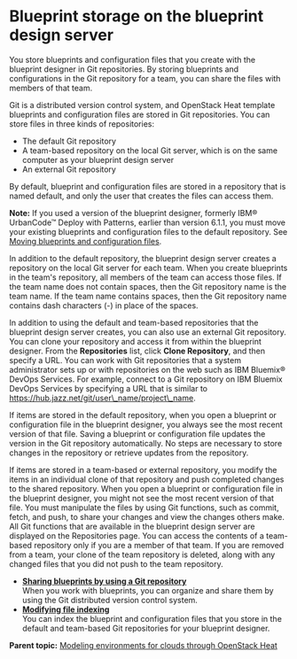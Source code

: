 # Blueprint storage on the blueprint design server

You store blueprints and configuration files that you create with the blueprint designer in Git repositories. By storing blueprints and configurations in the Git repository for a team, you can share the files with members of that team.

Git is a distributed version control system, and OpenStack Heat template blueprints and configuration files are stored in Git repositories. You can store files in three kinds of repositories:

-   The default Git repository
-   A team-based repository on the local Git server, which is on the same computer as your blueprint design server
-   An external Git repository

By default, blueprint and configuration files are stored in a repository that is named default, and only the user that creates the files can access them.

**Note:** If you used a version of the blueprint designer, formerly IBM® UrbanCode™ Deploy with Patterns, earlier than version 6.1.1, you must move your existing blueprints and configuration files to the default repository. See [Moving blueprints and configuration files](../../com.ibm.udeploy.install.doc/topics/migrate_ov.md).

In addition to the default repository, the blueprint design server creates a repository on the local Git server for each team. When you create blueprints in the team's repository, all members of the team can access those files. If the team name does not contain spaces, then the Git repository name is the team name. If the team name contains spaces, then the Git repository name contains dash characters \(-\) in place of the spaces.

In addition to using the default and team-based repositories that the blueprint design server creates, you can also use an external Git repository. You can clone your repository and access it from within the blueprint designer. From the **Repositories** list, click **Clone Repository**, and then specify a URL. You can work with Git repositories that a system administrator sets up or with repositories on the web such as IBM Bluemix® DevOps Services. For example, connect to a Git repository on IBM Bluemix DevOps Services by specifying a URL that is similar to https://hub.jazz.net/git/user\_name/project\_name.

If items are stored in the default repository, when you open a blueprint or configuration file in the blueprint designer, you always see the most recent version of that file. Saving a blueprint or configuration file updates the version in the Git repository automatically. No steps are necessary to store changes in the repository or retrieve updates from the repository.

If items are stored in a team-based or external repository, you modify the items in an individual clone of that repository and push completed changes to the shared repository. When you open a blueprint or configuration file in the blueprint designer, you might not see the most recent version of that file. You must manipulate the files by using Git functions, such as commit, fetch, and push, to share your changes and view the changes others make. All Git functions that are available in the blueprint design server are displayed on the Repositories page. You can access the contents of a team-based repository only if you are a member of that team. If you are removed from a team, your clone of the team repository is deleted, along with any changed files that you did not push to the team repository.

-   **[Sharing blueprints by using a Git repository](../../com.ibm.edt.doc/topics/blueprint_org.md)**  
When you work with blueprints, you can organize and share them by using the Git distributed version control system.
-   **[Modifying file indexing](../../com.ibm.edt.doc/topics/blueprint_index.md)**  
You can index the blueprint and configuration files that you store in the default and team-based Git repositories for your blueprint designer.

**Parent topic:** [Modeling environments for clouds through OpenStack Heat](../../com.ibm.edt.doc/topics/blueprint_edit_clouds.md)

